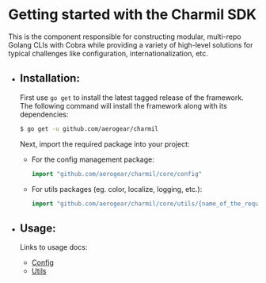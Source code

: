 # Getting started with the Charmil SDK

This is the component responsible for constructing modular, multi-repo Golang CLIs with Cobra while providing a variety of high-level solutions for typical challenges like configuration, internationalization, etc.

- ## Installation:

  First use `go get` to install the latest tagged release of the framework.
  The following command will install the framework along with its dependencies:

  ```bash
  $ go get -u github.com/aerogear/charmil
  ```

  Next, import the required package into your project:

  - For the config management package:

    ```go
    import "github.com/aerogear/charmil/core/config"
    ```

  - For utils packages (eg. color, localize, logging, etc.):

    ```go
    import "github.com/aerogear/charmil/core/utils/{name_of_the_required_package}"
    ```

- ## Usage:

  Links to usage docs:

  - [Config](../charmil_config.md)
  - [Utils](../utils)
